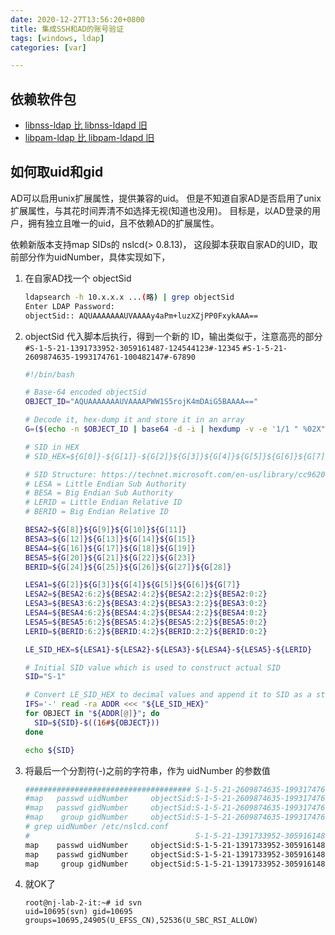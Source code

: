 ```yaml
---
date: 2020-12-27T13:56:20+0800
title: 集成SSH和AD的账号验证
tags: [windows, ldap]
categories: [var]

---
```


## 依赖软件包

- [libnss-ldap 比 libnss-ldapd 旧](https://stackoverflow.com/a/48097912/1355228)
- [libpam-ldap 比 libpam-ldapd 旧](https://serverfault.com/a/665441/424473)

## 如何取uid和gid

AD可以启用unix扩展属性，提供兼容的uid。
但是不知道自家AD是否启用了unix扩展属性，与其花时间弄清不如选择无视(知道也没用)。
目标是，以AD登录的用户，拥有独立且唯一的uid，且不依赖AD的扩展属性。

依赖新版本支持map SIDs的 nslcd(> 0.8.13)，
这段脚本获取自家AD的UID，取前部分作为uidNumber，具体实现如下，

1. 在自家AD找一个 objectSid

    ```bash
    ldapsearch -h 10.x.x.x ...(略) | grep objectSid
    Enter LDAP Password: 
    objectSid:: AQUAAAAAAAUVAAAAy4aPm+luzXZjPP0FxykAAA==
    ```

2. objectSid 代入脚本后执行，得到一个新的 ID，输出类似于，注意高亮的部分
   `#S-1-5-21-1391733952-3059161487-124544123#-12345`
   `#S-1-5-21-2609874635-1993174761-100482147#-67890`

    ```bash
    #!/bin/bash
    
    # Base-64 encoded objectSid
    OBJECT_ID="AQUAAAAAAAUVAAAAPWW1S5rojK4mDAiG5BAAAA=="
    
    # Decode it, hex-dump it and store it in an array
    G=($(echo -n $OBJECT_ID | base64 -d -i | hexdump -v -e '1/1 " %02X"'))
    
    # SID in HEX
    # SID_HEX=${G[0]}-${G[1]}-${G[2]}${G[3]}${G[4]}${G[5]}${G[6]}${G[7]}-${G[8]}${G[9]}${G[10]}${G[11]}-${G[12]}${G[13]}${G[14]}${G[15]}-${G[16]}${G[17]}${G[18]}${G[19]}-${G[20]}${G[21]}${G[22]}${G[23]}-${G[24]}${G[25]}${G[26]}${G[27]}${G[28]}
    
    # SID Structure: https://technet.microsoft.com/en-us/library/cc962011.aspx
    # LESA = Little Endian Sub Authority
    # BESA = Big Endian Sub Authority
    # LERID = Little Endian Relative ID
    # BERID = Big Endian Relative ID
    
    BESA2=${G[8]}${G[9]}${G[10]}${G[11]}
    BESA3=${G[12]}${G[13]}${G[14]}${G[15]}
    BESA4=${G[16]}${G[17]}${G[18]}${G[19]}
    BESA5=${G[20]}${G[21]}${G[22]}${G[23]}
    BERID=${G[24]}${G[25]}${G[26]}${G[27]}${G[28]}
    
    LESA1=${G[2]}${G[3]}${G[4]}${G[5]}${G[6]}${G[7]}
    LESA2=${BESA2:6:2}${BESA2:4:2}${BESA2:2:2}${BESA2:0:2}
    LESA3=${BESA3:6:2}${BESA3:4:2}${BESA3:2:2}${BESA3:0:2}
    LESA4=${BESA4:6:2}${BESA4:4:2}${BESA4:2:2}${BESA4:0:2}
    LESA5=${BESA5:6:2}${BESA5:4:2}${BESA5:2:2}${BESA5:0:2}
    LERID=${BERID:6:2}${BERID:4:2}${BERID:2:2}${BERID:0:2}
    
    LE_SID_HEX=${LESA1}-${LESA2}-${LESA3}-${LESA4}-${LESA5}-${LERID}
    
    # Initial SID value which is used to construct actual SID
    SID="S-1"
    
    # Convert LE_SID_HEX to decimal values and append it to SID as a string
    IFS='-' read -ra ADDR <<< "${LE_SID_HEX}"
    for OBJECT in "${ADDR[@]}"; do
      SID=${SID}-$((16#${OBJECT}))
    done
    
    echo ${SID}
    ```

3. 将最后一个分割符(-)之前的字符串，作为 uidNumber 的参数值

    ```bash
    ##################################### S-1-5-21-2609874635-1993174761-100482147-67890
    #map   passwd uidNumber     objectSid:S-1-5-21-2609874635-1993174761-100482147
    #map   passwd gidNumber     objectSid:S-1-5-21-2609874635-1993174761-100482147
    #map    group gidNumber     objectSid:S-1-5-21-2609874635-1993174761-100482147
    # grep uidNumber /etc/nslcd.conf
    #                                     S-1-5-21-1391733952-3059161487-124544123-12345
    map    passwd uidNumber     objectSid:S-1-5-21-1391733952-3059161487-124544123
    map    passwd gidNumber     objectSid:S-1-5-21-1391733952-3059161487-124544123
    map     group gidNumber     objectSid:S-1-5-21-1391733952-3059161487-124544123
    ```

4. 就OK了
    ```
    root@nj-lab-2-it:~# id svn
    uid=10695(svn) gid=10695 groups=10695,24905(U_EFSS_CN),52536(U_SBC_RSI_ALLOW)
    ```
